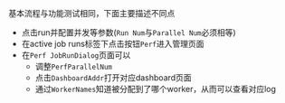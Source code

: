 
基本流程与功能测试相同，下面主要描述不同点

- 点击run并配置并发等参数(`Run Num`与`Parallel Num`必须相等)
- 在active job runs标签下点击按钮`Perf`进入管理页面
- 在`Perf JobRunDialog`页面可以
    + 调整`PerfParallelNum`
    + 点击`DashboardAddr`打开对应dashboard页面
    + 通过`WorkerNames`知道被分配到了哪个worker，从而可以查看对应log